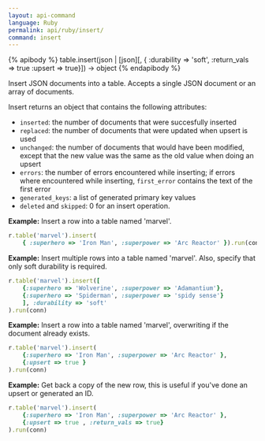 ```yaml
---
layout: api-command 
language: Ruby
permalink: api/ruby/insert/
command: insert
---
```


{% apibody %}
table.insert(json | [json][, { :durability => 'soft', :return_vals => true :upsert => true}]) → object
{% endapibody %}

Insert JSON documents into a table. Accepts a single JSON document or an array of
documents.

Insert returns an object that contains the following attributes:

- `inserted`: the number of documents that were succesfully inserted
- `replaced`: the number of documents that were updated when upsert is used
- `unchanged`: the number of documents that would have been modified, except that the
new value was the same as the old value when doing an upsert
- `errors`: the number of errors encountered while inserting; if errors where
encountered while inserting, `first_error` contains the text of the first error
- `generated_keys`: a list of generated primary key values
- `deleted` and `skipped`: 0 for an insert operation.

__Example:__ Insert a row into a table named 'marvel'.

```rb
r.table('marvel').insert(
    { :superhero => 'Iron Man', :superpower => 'Arc Reactor' }).run(conn)
```

__Example:__ Insert multiple rows into a table named 'marvel'. Also, specify that only soft durability is required.

```rb
r.table('marvel').insert([
    {:superhero => 'Wolverine', :superpower => 'Adamantium'},
    {:superhero => 'Spiderman', :superpower => 'spidy sense'}
    ], :durability => 'soft'
).run(conn)
```


__Example:__ Insert a row into a table named 'marvel', overwriting if the document
already exists.

```rb
r.table('marvel').insert(
    {:superhero => 'Iron Man', :superpower => 'Arc Reactor' },
    {:upsert => true }
).run(conn)
```

__Example:__ Get back a copy of the new row, this is useful if you've done an upsert or
generated an ID.

```rb
r.table('marvel').insert(
    {:superhero => 'Iron Man', :superpower => 'Arc Reactor' },
    {:upsert => true , :return_vals => true}
).run(conn)
```
